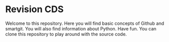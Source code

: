 # Revision CDS
Welcome to this repository. Here you will find basic concepts of Github and smartgit.
You will also find information about Python.
Have fun.
You can clone this repository to play around with the source code.